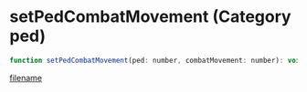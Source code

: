 # setPedCombatMovement (Category ped)

```js
function setPedCombatMovement(ped: number, combatMovement: number): void
```

[filename](setPedCombatMovement_m.md ':include')